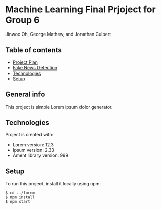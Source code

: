 # Machine Learning Final Prjoject for Group 6 

Jinwoo Oh, George Mathew, and Jonathan Culbert

## Table of contents
* [Project Plan](#https://github.com/jwoh1323/ML-Final-Prjoject-Group-6/blob/master/Final-Project-Plan.ipynb)
* [Fake News Detection](#https://github.com/jwoh1323/ML-Final-Prjoject-Group-6/blob/master/load-liar-data.ipynb)
* [Technologies](#technologies)
* [Setup](#setup)

## General info
This project is simple Lorem ipsum dolor generator.
	
## Technologies
Project is created with:
* Lorem version: 12.3
* Ipsum version: 2.33
* Ament library version: 999
	
## Setup
To run this project, install it locally using npm:

```
$ cd ../lorem
$ npm install
$ npm start
```